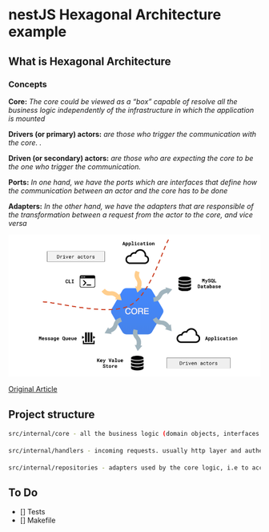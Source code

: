 # nestJS Hexagonal Architecture example

## What is Hexagonal Architecture

### Concepts

**Core:** _The core could be viewed as a “box” capable of resolve all the business logic independently of the infrastructure in which the application is mounted_

**Drivers (or primary) actors:** _are those who trigger the communication with the core. ._

**Driven (or secondary) actors:** _are those who are expecting the core to be the one who trigger the communication._

**Ports:** _In one hand, we have the ports which are interfaces that define how the communication between an actor and the core has to be done_

**Adapters:** _In the other hand, we have the adapters that are responsible of the transformation between a request from the actor to the core, and vice versa_

![hexagon](./hexagonal.png)

[Original Article](https://medium.com/@matiasvarela/hexagonal-architecture-in-go-cfd4e436faa3)

## Project structure

```bash
src/internal/core - all the business logic (domain objects, interfaces and use cases)

src/internal/handlers - incoming requests. usually http layer and authentication

src/internal/repositories - adapters used by the core logic, i.e to access a Database

```

## To Do

- [] Tests
- [] Makefile

